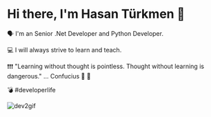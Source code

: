 # Hi there, I'm Hasan Türkmen 👋

🗣  I'm an Senior .Net Developer and Python Developer.

💻 I will always strive to learn and teach.

❗❗❗ "Learning without thought is pointless. Thought without learning is dangerous." ... Confucius 🤔 🤔

💣 #developerlife

![dev2gif](https://user-images.githubusercontent.com/23518882/156795873-13f0dd76-8d8e-4e62-ac94-593e8c1f05f3.gif)
